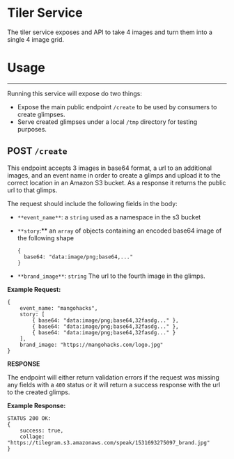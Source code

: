 # Tiler Service

The tiler service exposes and API to take 4 images and turn them into a single 4 image grid. 

# Usage

---

Running this service will expose do two things: 

- Expose the main public endpoint `/create` to be used by consumers to create glimpses.
- Serve created glimpses under a local `/tmp` directory for testing purposes.

## POST `/create`

This endpoint accepts 3 images in base64 format, a url to an additional images, and an event name in order to create a glimps and upload it to the correct location in an Amazon S3 bucket. As a response it returns the public url to that glimps. 

The request should include the following fields in the body:

- `**event_name**`: a `string` used as a namespace in the s3 bucket
- `**story`:** an `array` of objects containing an encoded base64 image of the following shape

      {
      	base64: "data:image/png;base64,..."
      }

- `**brand_image**`:  `string` The url to the fourth image in the glimps.

**Example Request:**

    {
    	event_name: "mangohacks",
    	story: [
    		{ base64: "data:image/png;base64,32fasdg..." },
    		{ base64: "data:image/png;base64,32fasdg..." },
    		{ base64: "data:image/png;base64,32fasdg..." }
    	],
    	brand_image: "https://mangohacks.com/logo.jpg"
    }

**RESPONSE**

The endpoint will either return validation errors if the request was missing any fields with a `400` status or it will return a success response with the url to the created glimps.

**Example Response:**

    STATUS 200 OK:
    {
    	success: true,
    	collage: "https://tilegram.s3.amazonaws.com/speak/1531693275097_brand.jpg"
    }